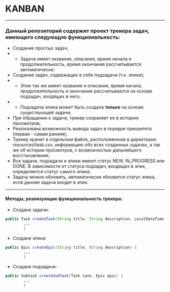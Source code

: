 # KANBAN

---------------
### Данный репозиторий содержит проект трекера задач, имеющего следующую функциональность:
* Создание простых задач;
* * Задача имеет название, описание, время начала и продолжительность, время окончания рассчитывается автоматически;
* Создание задач, содержащих в себе подзадачи (т.н. эпики);
* *  Эпик так же имеет название и описание, время начала, продолжительность и окончание рассчитывается на основе подзадач,
входящих в него;
* * Подзадача эпика может быть создана **только** на основе существующей задачи; 
* При обращении к задаче, трекер сохраняет ее в историю просмотров;
* Реализована возможность вывода задач в порядке приоритета (первая - самая ранняя);
* Трекер хранит в отдельном файле, расположенном в директории resources/task.csv, информацию обо всех созданных задачах,
а так же об истории просмотров, с возможностью 
 дальнейшего восстановления;
* Все задачи, подзадачи и эпики имеют статус NEW, IN_PROGRESS или DONE. В зависимости от статуса подзадач, входящих в 
эпик, определяется статус самого эпика;
* Задачу можно обновить, автоматически обновится статус эпика, если данная задача входит в эпик.
----------------
#### Методы, реализующие функциональность трекера:
* Создане задачи:
```java
public Task createTask(String title, String description, LocalDateTime startTime, long duration) {
        ...
        }
``` 

* Создане эпика:
```java
public Epic createEpic(String title, String description) {
        ...
        }
``` 

* Создане подзадачи:
```java
public Subtask createSubTask(Task task, Epic epic) {
        ...
        }
``` 